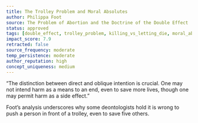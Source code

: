 ```yaml
---
title: The Trolley Problem and Moral Absolutes  
author: Philippa Foot  
source: The Problem of Abortion and the Doctrine of the Double Effect  
status: approved  
tags: [double_effect, trolley_problem, killing_vs_letting_die, moral_absolutes, side_effects]  
impact_score: 7.9  
retracted: false  
source_frequency: moderate  
temp_persistence: moderate  
author_reputation: high  
concept_uniqueness: medium  
---
```


“The distinction between direct and oblique intention is crucial. One may not intend harm as a means to an end, even to save more lives, though one may permit harm as a side effect.”

Foot’s analysis underscores why some deontologists hold it is wrong to push a person in front of a trolley, even to save five others.